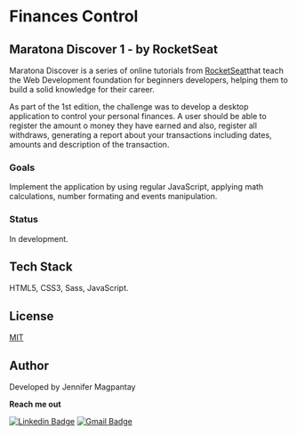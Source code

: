 # Finances Control 

## Maratona Discover 1 - by RocketSeat

Maratona Discover is a series of online tutorials from [RocketSeat](https://rocketseat.com.br/)that teach the Web Development foundation for beginners developers, helping them to build a solid knowledge for their career. 

As part of the 1st edition, the challenge was to develop a desktop application to control your personal finances. A user should be able to register the amount o money they have earned and also, register all withdraws, generating a report about your transactions including dates, amounts and description of the transaction.

### Goals

Implement the application by using regular JavaScript, applying math calculations, number formating and events manipulation.

### Status

In development.

## Tech Stack

HTML5, CSS3, Sass, JavaScript.

## License

[MIT](https://choosealicense.com/licenses/mit/)

    
## Author

Developed by Jennifer Magpantay 

**Reach me out** 

[![Linkedin Badge](https://img.shields.io/badge/-Jennifer-blue?style=flat-square&logo=Linkedin&logoColor=white&link=https://www.linkedin.com/in/jennifermagpantay/)](https://www.linkedin.com/in/jennifermagpantay/) [![Gmail Badge](https://img.shields.io/badge/-jennifer.magpantay@gmail.com-c14438?style=flat-square&logo=Gmail&logoColor=white&link=mailto:jennifer.magpantay@gmail.com)](mailto:jennifer.magpantay@gmail.com)
 
